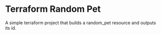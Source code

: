 # Terraform Random Pet

A simple terraform project that builds a random_pet resource and outputs its id.